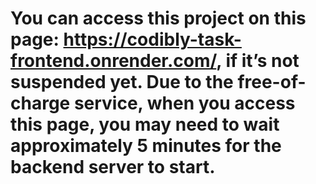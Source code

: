 # You can access this project on this page: https://codibly-task-frontend.onrender.com/, if it’s not suspended yet. Due to the free-of-charge service, when you access this page, you may need to wait approximately 5 minutes for the backend server to start.
